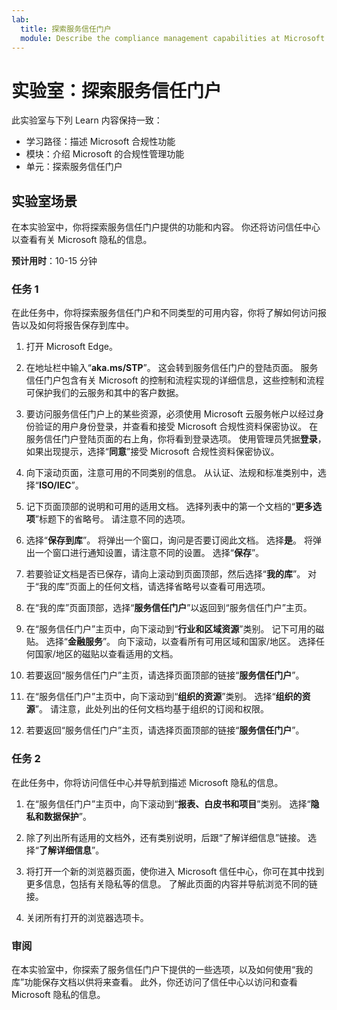 ```yaml
---
lab:
  title: 探索服务信任门户
  module: Describe the compliance management capabilities at Microsoft
---
```


# 实验室：探索服务信任门户

此实验室与下列 Learn 内容保持一致：

- 学习路径：描述 Microsoft 合规性功能
- 模块：介绍 Microsoft 的合规性管理功能
- 单元：探索服务信任门户

## 实验室场景

在本实验室中，你将探索服务信任门户提供的功能和内容。 你还将访问信任中心以查看有关 Microsoft 隐私的信息。

**预计用时**：10-15 分钟

### 任务 1

在此任务中，你将探索服务信任门户和不同类型的可用内容，你将了解如何访问报告以及如何将报告保存到库中。

1. 打开 Microsoft Edge。

1. 在地址栏中输入“**aka.ms/STP**”。 这会转到服务信任门户的登陆页面。 服务信任门户包含有关 Microsoft 的控制和流程实现的详细信息，这些控制和流程可保护我们的云服务和其中的客户数据。

1. 要访问服务信任门户上的某些资源，必须使用 Microsoft 云服务帐户以经过身份验证的用户身份登录，并查看和接受 Microsoft 合规性资料保密协议。 在服务信任门户登陆页面的右上角，你将看到登录选项。  使用管理员凭据**登录**，如果出现提示，选择“**同意**”接受 Microsoft 合规性资料保密协议。

1. 向下滚动页面，注意可用的不同类别的信息。 从认证、法规和标准类别中，选择“**ISO/IEC**”。

1. 记下页面顶部的说明和可用的适用文档。  选择列表中的第一个文档的“**更多选项**”标题下的省略号。  请注意不同的选项。

1. 选择“**保存到库**”。  将弹出一个窗口，询问是否要订阅此文档。  选择**是**。 将弹出一个窗口进行通知设置，请注意不同的设置。 选择“**保存**”。

1. 若要验证文档是否已保存，请向上滚动到页面顶部，然后选择“**我的库**”。  对于“我的库”页面上的任何文档，请选择省略号以查看可用选项。

1. 在“我的库”页面顶部，选择“**服务信任门户**”以返回到“服务信任门户”主页。

1. 在“服务信任门户”主页中，向下滚动到“**行业和区域资源**”类别。  记下可用的磁贴。  选择“**金融服务**”。  向下滚动，以查看所有可用区域和国家/地区。  选择任何国家/地区的磁贴以查看适用的文档。

1. 若要返回“服务信任门户”主页，请选择页面顶部的链接“**服务信任门户**”。

1. 在“服务信任门户”主页中，向下滚动到“**组织的资源**”类别。 选择“**组织的资源**”。  请注意，此处列出的任何文档均基于组织的订阅和权限。

1. 若要返回“服务信任门户”主页，请选择页面顶部的链接“**服务信任门户**”。

### 任务 2

在此任务中，你将访问信任中心并导航到描述 Microsoft 隐私的信息。

1. 在“服务信任门户”主页中，向下滚动到“**报表、白皮书和项目**”类别。 选择“**隐私和数据保护**”。  

1. 除了列出所有适用的文档外，还有类别说明，后跟“了解详细信息”链接。  选择“**了解详细信息**”。

1. 将打开一个新的浏览器页面，使你进入 Microsoft 信任中心，你可在其中找到更多信息，包括有关隐私等的信息。 了解此页面的内容并导航浏览不同的链接。

1. 关闭所有打开的浏览器选项卡。

### 审阅

在本实验室中，你探索了服务信任门户下提供的一些选项，以及如何使用“我的库”功能保存文档以供将来查看。  此外，你还访问了信任中心以访问和查看 Microsoft 隐私的信息。
